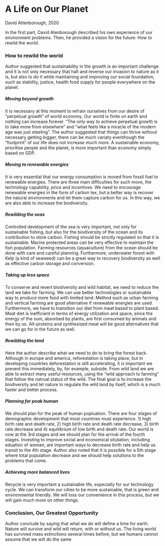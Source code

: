 # A Life on Our Planet
David Attenborough, 2020

In the first part, David Atenborough described his own experience of our environment problems. Then, he provided a vision for the future: How to rewild the world.

### How to rewild the world
Author suggested that sustainability in the growth is an important challenge and it is not only necessary that halt and reverse our invasion to nature as it is, but also to do it while maintaining and improving our social foundation, such as stability, justice, health food supply for people everywhere on the planet.
##### Moving beyond growth
It is necessary at this moment to refrain ourselves from our desire of “perpetual growth” of world economy. Our world is finite on earth and nothing can increase forever. “The only way to achieve perpetual growth is to take more from elsewhere” and “what feels like a miracle of the modern age was just steeling”. The author suggested that things can thrive without necessary getting bigger, there can be much variaty eventhough the “footprint” of our life does not increase much more. A sustainable economy, prioritise people and the planet, is more important than economy simply based on GDP.
##### Moving to renewable energies
It is very essential that our energy consumption is moved from fossil fuel to renewable energies. There are three main difficulties for such move, the technology capability, price and incentives. We need to encourage renewable energies in the form of carbon tex, but a better way is recover the natural environments and let them capture carbon for us. In this way, we are also able to increase the biodiversity.
##### Rewilding the seas
Controlled development of the sea is very important, not only for sustainable fishing, but also for the biodiversity of the ocean and its contribution to store carbon. Fishing should be strictly regulated so that it is sustainable. Marine protected areas can be very effective to maintain the fish population. Farming resources (aquaculture) from the ocean should be done with care and careful planning. Furthermore, underwater forest with Kelp (a kind of seaweed) can be a great way to recovery biodiversity as well as effective carbon storage and conversion.
##### Taking up less space
To conserve and revert biodiversity and wild habitat, we need to reduce the land we take for farming. We can use better technologies or sustainable way to produce more food with limited land. Method such as urban farming and vertical farming are good alternative if renewable energies are used. Furthermore, we have to transition our diet from meat based to plant based. Meat diet is inefficient in terms of energy utilization and space, since the energy of the sum, absorbed by plants, are first consumed by animals and then by us. Alt-proteins and synthesized meat will be good alternatives that we can go for in the future as well.
##### Rewilding the land
Here the author describe what we need to do to bring the forest back. Although in europe and america, reforestation is taking place, but in developing countries deforestation is still accelerating, it is important we prevent this immediately, by, for example, subside. From wild land we are able to extract many useful resources,  using the “wild approach to farming” that follow the natrual status of the wild. The final goal is to increase the biodiversity and let nature to regulate the wild land by itself, which is a much faster and better process. 
##### Planning for peak human
We should plan for the peak of human popluation. There are four stages of demographic development that most countries must experience. 1) high birth rate and death rate, 2) high birth rate and death rate decrease, 3) birth rate decrease and 4) equilibrium of low birth and death rate. Our world is now at the 3rd stages and we should plan for the arrival of the fourth stages. Investing to improve social and economical situtation, including eduation of woman, are important ways to decrease birth rate and help us transit to the 4th stage. Author also noted that it is possible for a 5th stage where total population decrease and we should help solutions to the problems that come.
##### Achieving more balanced lives
Recycle is very important a sustainable life, especially for our technology cycle. We can transform our cities to be more sustainable, that is green and environmental friendly. We will loss our convenience in this process, but we will gain much more on other things.

### Conclusion, Our Greatest Opportunity
Author conclude by saying that what we do will define a time for earth. Nature will survive and wild will return, with or without us. The living world has survived mass extinctions several times before, but we humans cannot assume that we will do the same